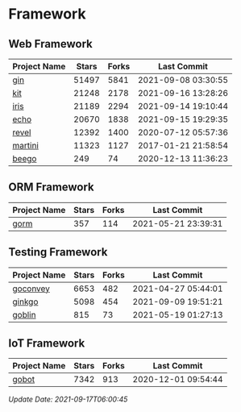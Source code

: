 # Framework

## Web Framework
| Project Name | Stars | Forks | Last Commit |
| ------------ | ----- | ----- | ----------- |
| [gin](https://github.com/gin-gonic/gin) | 51497 | 5841 | 2021-09-08 03:30:55 |
| [kit](https://github.com/go-kit/kit) | 21248 | 2178 | 2021-09-16 13:28:26 |
| [iris](https://github.com/kataras/iris) | 21189 | 2294 | 2021-09-14 19:10:44 |
| [echo](https://github.com/labstack/echo) | 20670 | 1838 | 2021-09-15 19:29:35 |
| [revel](https://github.com/revel/revel) | 12392 | 1400 | 2020-07-12 05:57:36 |
| [martini](https://github.com/go-martini/martini) | 11323 | 1127 | 2017-01-21 21:58:54 |
| [beego](https://github.com/astaxie/beego) | 249 | 74 | 2020-12-13 11:36:23 |

## ORM Framework
| Project Name | Stars | Forks | Last Commit |
| ------------ | ----- | ----- | ----------- |
| [gorm](https://github.com/jinzhu/gorm) | 357 | 114 | 2021-05-21 23:39:31 |

## Testing Framework
| Project Name | Stars | Forks | Last Commit |
| ------------ | ----- | ----- | ----------- |
| [goconvey](https://github.com/smartystreets/goconvey) | 6653 | 482 | 2021-04-27 05:44:01 |
| [ginkgo](https://github.com/onsi/ginkgo) | 5098 | 454 | 2021-09-09 19:51:21 |
| [goblin](https://github.com/franela/goblin) | 815 | 73 | 2021-05-19 01:27:13 |

## IoT Framework
| Project Name | Stars | Forks | Last Commit |
| ------------ | ----- | ----- | ----------- |
| [gobot](https://github.com/hybridgroup/gobot) | 7342 | 913 | 2020-12-01 09:54:44 |

*Update Date: 2021-09-17T06:00:45*